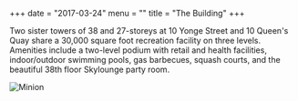 +++
date = "2017-03-24"
menu = ""
title = "The Building"
+++
Two sister towers of 38 and 27-storeys at 10 Yonge Street and 10 Queen's Quay share a 30,000 square foot recreation facility on three levels. Amenities include a two-level podium with retail and health facilities, indoor/outdoor swimming pools, gas barbecues, squash courts, and the beautiful 38th floor Skylounge party room.

![Minion](http://octodex.github.com/images/minion.png?width=50)
